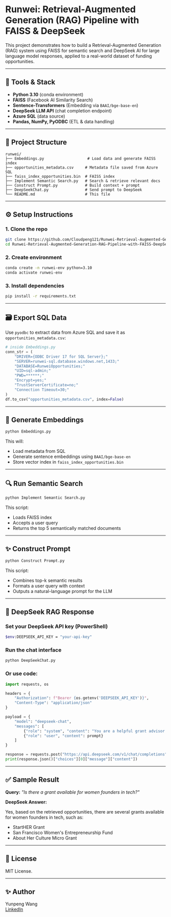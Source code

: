 # Runwei: Retrieval-Augmented Generation (RAG) Pipeline with FAISS & DeepSeek

This project demonstrates how to build a Retrieval-Augmented Generation (RAG) system using FAISS for semantic search and DeepSeek AI for large language model responses, applied to a real-world dataset of funding opportunities.

---

## 🔧 Tools & Stack

- **Python 3.10** (conda environment)
- **FAISS** (Facebook AI Similarity Search)
- **Sentence-Transformers** (Embedding via `BAAI/bge-base-en`)
- **DeepSeek LLM API** (chat completion endpoint)
- **Azure SQL** (data source)
- **Pandas, NumPy, PyODBC** (ETL & data handling)

---

## 📁 Project Structure

```
runwei/
├── Embeddings.py                   # Load data and generate FAISS index
├── opportunities_metadata.csv     # Metadata file saved from Azure SQL
├── faiss_index_opportunities.bin  # FAISS index
├── Implement Semantic Search.py   # Search & retrieve relevant docs
├── Construct Prompt.py            # Build context + prompt
├── DeepSeekChat.py                # Send prompt to DeepSeek
└── README.md                      # This file
```

---

## ⚙️ Setup Instructions

### 1. Clone the repo

```bash
git clone https://github.com/Cloudpeng121/Runwei-Retrieval-Augmented-Generation-RAG-Pipeline-with-FAISS-DeepSeek.git
cd Runwei-Retrieval-Augmented-Generation-RAG-Pipeline-with-FAISS-DeepSeek
```

### 2. Create environment

```bash
conda create -n runwei-env python=3.10
conda activate runwei-env
```

### 3. Install dependencies

```bash
pip install -r requirements.txt
```

---

## 🗃️ Export SQL Data

Use `pyodbc` to extract data from Azure SQL and save it as `opportunities_metadata.csv`:

```python
# inside Embeddings.py
conn_str = (
    "DRIVER={ODBC Driver 17 for SQL Server};"
    "SERVER=runwei-sql.database.windows.net,1433;"
    "DATABASE=RunweiOpportunities;"
    "UID=sql-admin;"
    "PWD=******;"
    "Encrypt=yes;"
    "TrustServerCertificate=no;"
    "Connection Timeout=30;"
)
df.to_csv("opportunities_metadata.csv", index=False)
```

---

## 🧠 Generate Embeddings

```bash
python Embeddings.py
```

This will:
- Load metadata from SQL
- Generate sentence embeddings using `BAAI/bge-base-en`
- Store vector index in `faiss_index_opportunities.bin`

---

## 🔍 Run Semantic Search

```bash
python Implement Semantic Search.py
```

This script:
- Loads FAISS index
- Accepts a user query
- Returns the top 5 semantically matched documents

---

## ✨ Construct Prompt

```bash
python Construct Prompt.py
```

This script:
- Combines top-k semantic results
- Formats a user query with context
- Outputs a natural-language prompt for the LLM

---

## 🤖 DeepSeek RAG Response

### Set your DeepSeek API key (PowerShell)

```bash
$env:DEEPSEEK_API_KEY = "your-api-key"
```

### Run the chat interface

```bash
python DeepSeekChat.py
```

### Or use code:

```python
import requests, os

headers = {
    "Authorization": f"Bearer {os.getenv('DEEPSEEK_API_KEY')}",
    "Content-Type": "application/json"
}

payload = {
    "model": "deepseek-chat",
    "messages": [
        {"role": "system", "content": "You are a helpful grant advisor."},
        {"role": "user", "content": prompt}
    ]
}

response = requests.post("https://api.deepseek.com/v1/chat/completions", headers=headers, json=payload)
print(response.json()["choices"][0]["message"]["content"])
```

---

## ✅ Sample Result

**Query:** _"Is there a grant available for women founders in tech?"_

**DeepSeek Answer:**

Yes, based on the retrieved opportunities, there are several grants available for women founders in tech, such as:
- StartHER Grant
- San Francisco Women's Entrepreneurship Fund
- About Her Culture Micro Grant

---

## 📄 License

MIT License.

---

## ✨ Author

Yunpeng Wang  
[LinkedIn](http://www.linkedin.com/in/yunpeng-wang-a33215247)

